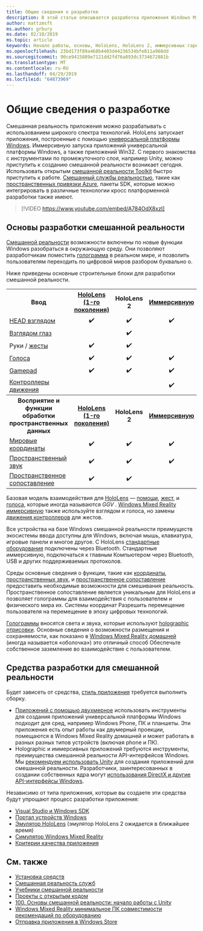 ```yaml
---
title: Общие сведения о разработке
description: В этой статье описывается разработка приложения Windows Mixed Reality основные стандартные блоки.
author: mattzmsft
ms.author: grbury
ms.date: 02/10/2019
ms.topic: article
keywords: Начало работы, основы, HoloLens, HoloLens 2, иммерсивных гарнитура, unity, visual studio
ms.openlocfilehash: 23bd173f89a468b4403d44236534bfe811a968dd
ms.sourcegitcommit: 90ce9415889e7121dd2fd76a893dc3734672881b
ms.translationtype: MT
ms.contentlocale: ru-RU
ms.lasthandoff: 04/29/2019
ms.locfileid: "64873969"
---
```

# <a name="development-overview"></a>Общие сведения о разработке

Смешанная реальность приложения можно разрабатывать с использованием широкого спектра технологий.  HoloLens запускает приложения, построенные с помощью [универсальной платформы Windows](https://dev.windows.com/getstarted).  Иммерсивную запуска приложений универсальной платформы Windows, а также приложений Win32.
С первого знакомства с инструментами по промежуточного слоя, например Unity, можно приступить к созданию смешанной реальности возникает сегодня.  Использовать открытым [смешанной реальности Toolkit](install-the-tools.md) быстро приступить к работе.
<a href="https://azure.microsoft.com/topic/mixed-reality" target="_blank">Смешанный службы реальностью</a>, такие как <a href="https://docs.microsoft.com/azure/spatial-anchors" target="_blank">пространственных привязки Azure</a>, пакеты SDK, которые можно интегрировать в различные технологии кросс платформенной разработки также имеют.

>[!VIDEO https://www.youtube.com/embed/A784OdX8xzI]

## <a name="basics-of-mixed-reality-development"></a>Основы разработки смешанной реальности

[Смешанной реальности](mixed-reality.md) возможности включены по новые функции Windows разобраться в окружающую среду. Они позволяют разработчикам поместить [голограмма](hologram.md) в реальном мире, и позволить пользователям переходить по цифровой миров разбором буквально о. 

Ниже приведены основные строительные блоки для разработки смешанной реальности.

<table>
<tr>
<th>Ввод</th><th style="width:150px"> <a href="hololens-hardware-details.md">HoloLens (1-го поколения)</a></th><th style="width:150px">HoloLens 2</th><th style="width:150px"> <a href="immersive-headset-hardware-details.md">Иммерсивную</a></th>
</tr><tr>
<td> <a href="gaze.md">HEAD взглядом</a></td><td style="text-align: center;">✔️</td><td style="text-align: center;">✔️</td><td style="text-align: center;">✔️</td>
</tr><tr>
<td> <a href="gaze.md">Взглядом глаз</a></td><td></td><td style="text-align: center;">✔️</td><td></td>
</tr><tr>
<td> Руки / <a href="gestures.md">жесты</a></td><td style="text-align: center;">✔️</td><td style="text-align: center;">✔️</td><td></td>
</tr><tr>
<td> <a href="voice-input.md">Голоса</a></td><td style="text-align: center;">✔️</td><td style="text-align: center;">✔️</td><td style="text-align: center;">✔️</td>
</tr><tr>
<td> <a href="hardware-accessories.md">Gamepad</a></td><td style="text-align: center;">✔️</td><td style="text-align: center;">✔️</td><td style="text-align: center;">✔️</td>
</tr><tr>
<td> <a href="motion-controllers.md">Контроллеры движения</a></td><td></td><td></td><td style="text-align: center;">✔️</td>
</tr><tr>
<th> Восприятие и функции обработки пространственных данных</th><th style="width:150px"> <a href="hololens-hardware-details.md">HoloLens (1-го поколения)</a></th><th style="width:150px">HoloLens 2</th><th style="width:150px"> <a href="immersive-headset-hardware-details.md">Иммерсивную</a></th>
</tr><tr>
<td> <a href="coordinate-systems.md">Мировые координаты</a></td><td style="text-align: center;">✔️</td><td style="text-align: center;">✔️</td><td style="text-align: center;">✔️</td>
</tr><tr>
<td> <a href="spatial-sound.md">Пространственный звук</a></td><td style="text-align: center;">✔️</td><td style="text-align: center;">✔️</td><td style="text-align: center;">✔️</td>
</tr><tr>
<td> <a href="spatial-mapping.md">Пространственное сопоставление</a></td><td style="text-align: center;">✔️</td><td style="text-align: center;">✔️</td><td></td>
</tr>
</table>



Базовая модель взаимодействия для [HoloLens](hololens-hardware-details.md) — [помощи](gaze.md), [жест](gestures.md), и [голоса](voice-input.md), которые иногда называются *GGV* . [Windows Mixed Reality иммерсивную](immersive-headset-hardware-details.md) также используйте взглядом и голоса, но замены [движения контроллеров](motion-controllers.md) для жестов.


Все устройства на базе Windows смешанной реальности преимуществ экосистемы ввода доступны для Windows, включая мышь, клавиатура, игровые панели и многое другое. С HoloLens [стандартные оборудования](hardware-accessories.md) подключены через Bluetooth. Стандартные иммерсивную, подключаться к главным Компьютером через Bluetooth, USB и других поддерживаемых протоколов.

Среды основные сведения о функции, такие как [координаты](coordinate-systems.md), [пространственных звук](spatial-sound.md), и [пространственное сопоставление](spatial-mapping.md) предоставить необходимые возможности для смешивания реальность. Пространственное сопоставление является уникальным для HoloLens и позволяет голограммы для взаимодействия с пользователем и физического мира их. Системы координат Разрешить перемещение пользователя на перемещение в эпоху цифровых технологий.

[Голограммы](hologram.md) вносятся света и звука, которые используют [holographic отрисовки](rendering.md). Основные сведения о возможности размещения и сохраняемости, как показано в [Windows Mixed Reality домашней](navigating-the-windows-mixed-reality-home.md) (иногда называется «оболочка») это отличный способ Обеспечьте собственное заземление во взаимодействие с пользователем.

## <a name="tools-for-developing-for-mixed-reality"></a>Средства разработки для смешанной реальности

Будет зависеть от средства, [стиль приложения](app-views.md) требуется выполнить сборку.
* [Приложений с помощью двухмерное](building-2d-apps.md) использовать инструменты для создания приложений универсальной платформы Windows подходит для сред, например Windows Phone, ПК и планшеты. Эти приложения есть опыт работы как двумерный проекции, помещаются в Windows Mixed Reality домашней и может работать в разных разных типов устройств (включая phone и ПК).
* Holographic и иммерсивных приложений требуются инструменты, преимущества смешанной реальности API-интерфейсов Windows. Мы [рекомендуем использовать Unity](unity-development-overview.md) для создания приложений для смешанной реальности. Разработчики, заинтересованных в создании собственных ядра могут [использования DirectX и другие API-интерфейсы Windows](directx-development-overview.md).

Независимо от типа приложения, которые вы создаете эти средства будут упрощают процесс разработки приложения:
* [Visual Studio и Windows SDK](using-visual-studio.md)
* [Портал устройств Windows](using-the-windows-device-portal.md)
* [Эмулятор HoloLens](using-the-hololens-emulator.md) (эмулятор HoloLens 2 ожидается в ближайшее время)
* [Симулятор Windows Mixed Reality](using-the-windows-mixed-reality-simulator.md)
* [Критерии качества приложения](app-quality-criteria.md)

## <a name="see-also"></a>См. также
* [Установка средств](install-the-tools.md)
* <a href="https://azure.microsoft.com/topic/mixed-reality" target="_blank">Смешанная реальность служб</a>
* [Учебники смешанной реальности](tutorials.md)
* [Проекты с открытым кодом](open-source-projects.md)
* [100. Основы смешанной реальности: начало работы с Unity](holograms-100.md)
* [Windows Mixed Reality минимальное ПК совместимости рекомендаций по оборудованию](https://docs.microsoft.com/windows/mixed-reality/enthusiast-guide/windows-mixed-reality-minimum-pc-hardware-compatibility-guidelines)
* [Отправка приложения в Windows Store](submitting-an-app-to-the-microsoft-store.md)
